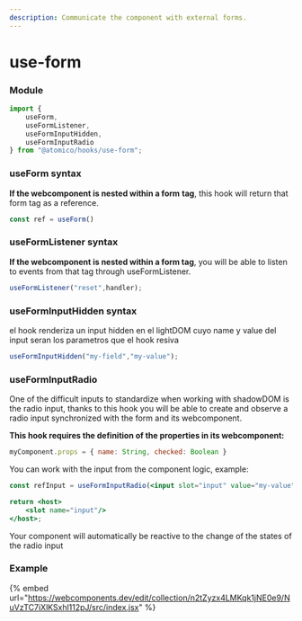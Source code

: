 ```yaml
---
description: Communicate the component with external forms.
---
```


# use-form

### Module

```javascript
import { 
    useForm, 
    useFormListener, 
    useFormInputHidden, 
    useFormInputRadio 
} from "@atomico/hooks/use-form";
```

### useForm syntax

**If the webcomponent is nested within a form** **tag**, this hook will return that form tag as a reference.

```javascript
const ref = useForm()
```

### useFormListener syntax

**If the webcomponent is nested within a form tag**, you will be able to listen to events from that tag through useFormListener.

```javascript
useFormListener("reset",handler);
```

### useFormInputHidden syntax

el hook renderiza un input hidden en el lightDOM cuyo name y value del input seran los parametros que el hook resiva

```javascript
useFormInputHidden("my-field","my-value");
```

### useFormInputRadio

One of the difficult inputs to standardize when working with shadowDOM is the radio input, thanks to this hook you will be able to create and observe a radio input synchronized with the form and its webcomponent.&#x20;

**This hook requires the definition of the properties in its webcomponent:**

```javascript
myComponent.props = { name: String, checked: Boolean }
```

You can work with the input from the component logic, example:

```jsx
const refInput = useFormInputRadio(<input slot="input" value="my-value"/>);

return <host>
    <slot name="input"/>
</host>;
```

Your component will automatically be reactive to the change of the states of the radio input

### Example&#x20;

{% embed url="https://webcomponents.dev/edit/collection/n2tZyzx4LMKqk1jNE0e9/NuVzTC7iXlKSxhl112pJ/src/index.jsx" %}

